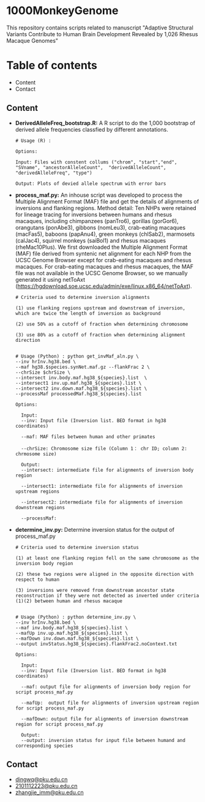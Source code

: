 # 1000MonkeyGenome
This repository contains scripts related to manuscript "Adaptive Structural Variants Contribute to Human Brain Development Revealed by 1,026 Rhesus Macaque Genomes"

# Table of contents
- Content
- Contact

## Content

- **DerivedAlleleFreq_bootstrap.R:** A R script to do the 1,000 bootstrap of derived allele frequencies classfied by different annotations.
      
      # Usage (R) : 
      
      Options:
      
      Input: Files with constent collums ("chrom", "start","end", "SVname", "ancestorAlleleCount",  "derivedAlleleCount", "derivedAlleleFreq", "type")
      
      Output: Plots of devied allele spectrum with error bars

- **process_maf.py:** An inhouse script was developed to process the Multiple Alignment Format (MAF) file and get the details of alignments of inversions and flanking regions.
      Method detail: Ten NHPs were retained for lineage tracing for inversions between humans and rhesus macaques, including chimpanzees (panTro6), gorillas (gorGor6), orangutans (ponAbe3), gibbons (nomLeu3), crab-eating macaques (macFas5), baboons (papAnu4), green monkeys (chlSab2), marmosets (calJac4), squirrel monkeys (saiBol1) and rhesus macaques (rheMac10Plus). We first downloaded the Multiple Alignment Format (MAF) file derived from syntenic net alignment for each NHP from the UCSC Genome Browser except for crab-eating macaques and rhesus macaques. For crab-eating macaques and rhesus macaques, the MAF file was not available in the UCSC Genome Browser, so we manually generated it using netToAxt (https://hgdownload.soe.ucsc.edu/admin/exe/linux.x86_64/netToAxt). 
      
      # Criteria used to determine inversion alignments
      
      (1) use flanking regions upstream and downstream of inversion, which are twice the length of inversion as background
      
      (2) use 50% as a cutoff of fraction when determining chromosome
      
      (3) use 80% as a cutoff of fraction when determining alignment direction

      
      # Usage (Python) : python get_invMaf_aln.py \
      --inv hrInv.hg38.bed \
      --maf hg38.$species.synNet.maf.gz --flankFrac 2 \
      --chrSize $chrSize \
      --intersect inv.body.maf.hg38_${species}.list  \
      --intersect1 inv.up.maf.hg38_${species}.list \
      --intersect2 inv.down.maf.hg38_${species}.list \
      --processMaf processedMaf.hg38_${species}.list
  
      Options:
    
        Input:
        --inv: Input file (Inversion list. BED format in hg38 coordinates)
    
        --maf: MAF files between human and other primates
      
        --chrSize: Chromosome size file (Column 1： chr ID; column 2: chrmosome size) 
      
        Output:
        --intersect: intermediate file for alignments of inversion body region
      
        --intersect1: intermediate file for alignments of inversion upstream regions
      
        --intersect2: intermediate file for alignments of inversion downstream regions
      
        --processMaf: 
      
- **determine_inv.py:** Determine inversion status for the output of process_maf.py

      # Criteria used to determine inversion status
      
      (1) at least one flanking region fell on the same chromosome as the inversion body region 
      
      (2) these two regions were aligned in the opposite direction with respect to human
      
      (3) inversions were removed from downstream ancestor state reconstruction if they were not detected as inverted under criteria (1)(2) between human and rhesus macaque 


      # Usage (Python) : python determine_inv.py \
      --inv hrInv.hg38.bed \
      --maf inv.body.maf.hg38_${species}.list \
      --mafUp inv.up.maf.hg38_${species}.list \
      --mafDown inv.down.maf.hg38_${species}.list \
      --output invStatus.hg38_${species}.flankFrac2.noContext.txt
     
      Options:
    
        Input:
        --inv: Input file (Inversion list. BED format in hg38 coordinates)
    
        --maf: output file for alignments of inversion body region for script process_maf.py
      
        --mafUp:  output file for alignments of inversion upstream region for script process_maf.py
      
        --mafDown: output file for alignments of inversion downstream region for script process_maf.py
      
        Output:
        --output: inversion status for input file between humand and corresponding species


## Contact

- dingwq@pku.edu.cn
- 2101112223@pku.edu.cn
- zhangjie_imm@pku.edu.cn

